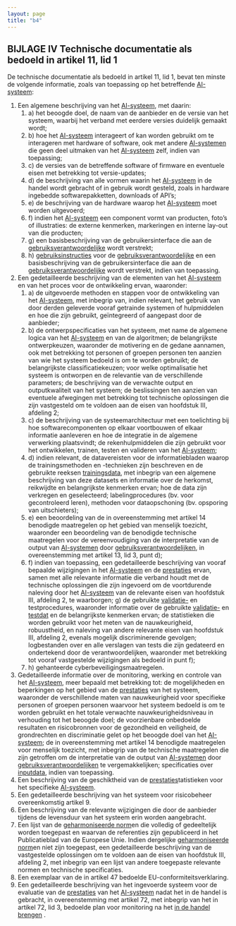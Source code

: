 ```yaml
---
layout: page
title: "b4"
---
```


## BIJLAGE IV Technische documentatie als bedoeld in artikel 11, lid 1 
De technische documentatie als bedoeld in artikel 11, lid 1, bevat ten minste de volgende informatie, zoals van toepassing op het betreffende [AI-systeem](a3.md#^ai-systeem): 
1. Een algemene beschrijving van het [AI-systeem](a3.md#^ai-systeem), met daarin: 
	1. a) het beoogde doel, de naam van de aanbieder en de versie van het systeem, waarbij het verband met eerdere versies duidelijk gemaakt wordt; 
	2. b) hoe het [AI-systeem](a3.md#^ai-systeem) interageert of kan worden gebruikt om te interageren met hardware of software, ook met andere [AI-systemen](a3.md#^ai-systeem) die geen deel uitmaken van het [AI-systeem](a3.md#^ai-systeem) zelf, indien van toepassing; 
	3. c) de versies van de betreffende software of firmware en eventuele eisen met betrekking tot versie-updates; 
	4. d) de beschrijving van alle vormen waarin het [AI-systeem](a3.md#^ai-systeem) in de handel wordt gebracht of in gebruik wordt gesteld, zoals in hardware ingebedde softwarepakketten, downloads of API’s; 
	5. e) de beschrijving van de hardware waarop het [AI-systeem](a3.md#^ai-systeem) moet worden uitgevoerd; 
	6. f) indien het [AI-systeem](a3.md#^ai-systeem) een component vormt van producten, foto’s of illustraties: de externe kenmerken, markeringen en interne lay-out van die producten; 
	7. g) een basisbeschrijving van de gebruikersinterface die aan de [gebruiksverantwoordelijke](a3.md#^gebruiksverantwoordelijke) wordt verstrekt; 
	8. h) [gebruiksinstructies](a3.md#^instructies) voor de [gebruiksverantwoordelijke](a3.md#^gebruiksverantwoordelijke) en een basisbeschrijving van de gebruikersinterface die aan de [gebruiksverantwoordelijke](a3.md#^gebruiksverantwoordelijke) wordt verstrekt, indien van toepassing. 
2. Een gedetailleerde beschrijving van de elementen van het [AI-systeem](a3.md#^ai-systeem) en van het proces voor de ontwikkeling ervan, waaronder: 
	1. a) de uitgevoerde methoden en stappen voor de ontwikkeling van het [AI-systeem](a3.md#^ai-systeem), met inbegrip van, indien relevant, het gebruik van door derden geleverde vooraf getrainde systemen of hulpmiddelen en hoe die zijn gebruikt, geïntegreerd of aangepast door de aanbieder; 
	2. b) de ontwerpspecificaties van het systeem, met name de algemene logica van het [AI-systeem](a3.md#^ai-systeem) en van de algoritmen; de belangrijkste ontwerpkeuzen, waaronder de motivering en de gedane aannamen, ook met betrekking tot personen of groepen personen ten aanzien van wie het systeem bedoeld is om te worden gebruikt; de belangrijkste classificatiekeuzen; voor welke optimalisatie het systeem is ontworpen en de relevantie van de verschillende parameters; de beschrijving van de verwachte output en outputkwaliteit van het systeem; de beslissingen ten aanzien van eventuele afwegingen met betrekking tot technische oplossingen die zijn vastgesteld om te voldoen aan de eisen van hoofdstuk III, afdeling 2; 
	3. c) de beschrijving van de systeemarchitectuur met een toelichting bij hoe softwarecomponenten op elkaar voortbouwen of elkaar informatie aanleveren en hoe de integratie in de algemene verwerking plaatsvindt; de rekenhulpmiddelen die zijn gebruikt voor het ontwikkelen, trainen, testen en valideren van het [AI-systeem](a3.md#^ai-systeem); 
	4. d) indien relevant, de datavereisten voor de informatiebladen waarop de trainingsmethoden en -technieken zijn beschreven en de gebruikte reeksen [trainingsdata](a3.md#^trdata), met inbegrip van een algemene beschrijving van deze datasets en informatie over de herkomst, reikwijdte en belangrijkste kenmerken ervan; hoe de data zijn verkregen en geselecteerd; labelingprocedures (bv. voor gecontroleerd leren), methoden voor dataopschoning (bv. opsporing van uitschieters); 
	5. e) een beoordeling van de in overeenstemming met artikel 14 benodigde maatregelen op het gebied van menselijk toezicht, waaronder een beoordeling van de benodigde technische maatregelen voor de vereenvoudiging van de interpretatie van de output van [AI-systemen](a3.md#^ai-systeem) door [gebruiksverantwoordelijken](a3.md#^gebruiksverantwoordelijke), in overeenstemming met artikel 13, lid 3, punt d); 
	6. f) indien van toepassing, een gedetailleerde beschrijving van vooraf bepaalde wijzigingen in het [AI-systeem](a3.md#^ai-systeem) en de [prestaties](a3.md#^prestaties) ervan, samen met alle relevante informatie die verband houdt met de technische oplossingen die zijn ingevoerd om de voortdurende naleving door het [AI-systeem](a3.md#^ai-systeem) van de relevante eisen van hoofdstuk III, afdeling 2, te waarborgen; g) de gebruikte [validatie-](a3.md#^vdata) en testprocedures, waaronder informatie over de gebruikte [validatie-](a3.md#^vdata) en [testdat](a3.md#^tdata) en de belangrijkste kenmerken ervan; de statistieken die worden gebruikt voor het meten van de nauwkeurigheid, robuustheid, en naleving van andere relevante eisen van hoofdstuk III, afdeling 2, evenals mogelijk discriminerende gevolgen; logbestanden over en alle verslagen van tests die zijn gedateerd en ondertekend door de verantwoordelijken, waaronder met betrekking tot vooraf vastgestelde wijzigingen als bedoeld in punt f); 
	7. h) gehanteerde cyberbeveiligingsmaatregelen. 
3. Gedetailleerde informatie over de monitoring, werking en controle van het [AI-systeem](a3.md#^ai-systeem), meer bepaald met betrekking tot: de mogelijkheden en beperkingen op het gebied van de [prestaties](a3.md#^prestaties) van het systeem, waaronder de verschillende maten van nauwkeurigheid voor specifieke personen of groepen personen waarvoor het systeem bedoeld is om te worden gebruikt en het totale verwachte nauwkeurigheidsniveau in verhouding tot het beoogde doel; de voorzienbare onbedoelde resultaten en risicobronnen voor de gezondheid en veiligheid, de grondrechten en discriminatie gelet op het beoogde doel van het [AI-systeem](a3.md#^ai-systeem); de in overeenstemming met artikel 14 benodigde maatregelen voor menselijk toezicht, met inbegrip van de technische maatregelen die zijn getroffen om de interpretatie van de output van [AI-systemen](a3.md#^ai-systeem) door [gebruiksverantwoordelijken](a3.md#^gebruiksverantwoordelijke) te vergemakkelijken; specificaties over [inputdata](a3.md#^idata), indien van toepassing. 
4. Een beschrijving van de geschiktheid van de [prestaties](a3.md#^prestaties)tatistieken voor het specifieke [AI-systeem](a3.md#^ai-systeem). 
5. Een gedetailleerde beschrijving van het systeem voor risicobeheer overeenkomstig artikel 9. 
6. Een beschrijving van de relevante wijzigingen die door de aanbieder tijdens de levensduur van het systeem erin worden aangebracht. 
7. Een lijst van de [geharmoniseerde norm](a3.md#^hnorm)en die volledig of gedeeltelijk worden toegepast en waarvan de referenties zijn gepubliceerd in het Publicatieblad van de Europese Unie. Indien dergelijke [geharmoniseerde norm](a3.md#^hnorm)en niet zijn toegepast, een gedetailleerde beschrijving van de vastgestelde oplossingen om te voldoen aan de eisen van hoofdstuk III, afdeling 2, met inbegrip van een lijst van andere toegepaste relevante normen en technische specificaties. 
8. Een exemplaar van de in artikel 47 bedoelde EU-conformiteitsverklaring. 
9. Een gedetailleerde beschrijving van het ingevoerde systeem voor de evaluatie van de [prestaties](a3.md#^prestaties) van het [AI-systeem](a3.md#^ai-systeem) nadat het in de handel is gebracht, in overeenstemming met artikel 72, met inbegrip van het in artikel 72, lid 3, bedoelde plan voor monitoring na het [in de handel brengen](a3.md#^handel) .